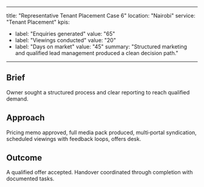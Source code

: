 
---
title: "Representative Tenant Placement Case 6"
location: "Nairobi"
service: "Tenant Placement"
kpis:
  - label: "Enquiries generated"
    value: "65"
  - label: "Viewings conducted"
    value: "20"
  - label: "Days on market"
    value: "45"
summary: "Structured marketing and qualified lead management produced a clean decision path."
---

## Brief
Owner sought a structured process and clear reporting to reach qualified demand.

## Approach
Pricing memo approved, full media pack produced, multi‑portal syndication, scheduled viewings with feedback loops, offers desk.

## Outcome
A qualified offer accepted. Handover coordinated through completion with documented tasks.
